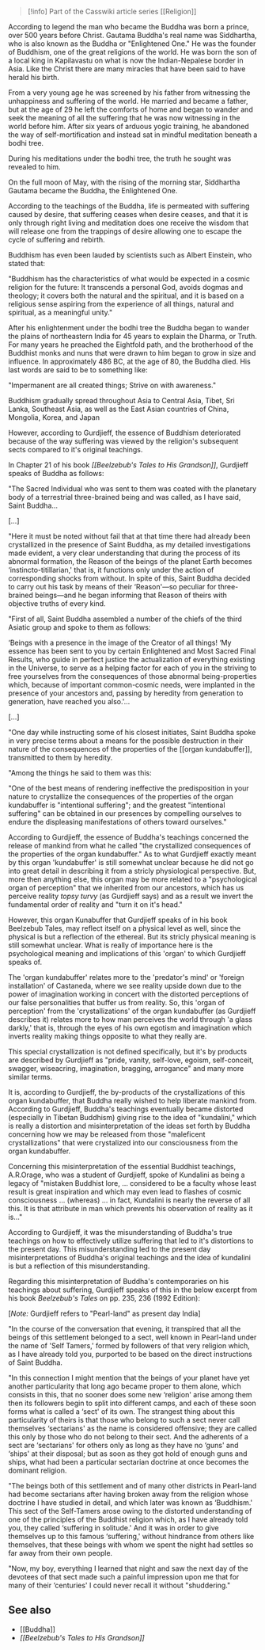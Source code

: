 > [!info] Part of the Casswiki article series [[Religion]]

According to legend the man who became the Buddha was born a prince, over 500 years before Christ. Gautama Buddha's real name was Siddhartha, who is also known as the Buddha or "Enlightened One." He was the founder of Buddhism, one of the great religions of the world. He was born the son of a local king in Kapilavastu on what is now the Indian-Nepalese border in Asia. Like the Christ there are many miracles that have been said to have herald his birth.

From a very young age he was screened by his father from witnessing the unhappiness and suffering of the world. He married and became a father, but at the age of 29 he left the comforts of home and began to wander and seek the meaning of all the suffering that he was now witnessing in the world before him. After six years of arduous yogic training, he abandoned the way of self-mortification and instead sat in mindful meditation beneath a bodhi tree.

During his meditations under the bodhi tree, the truth he sought was revealed to him.

On the full moon of May, with the rising of the morning star, Siddhartha Gautama became the Buddha, the Enlightened One.

According to the teachings of the Buddha, life is permeated with suffering caused by desire, that suffering ceases when desire ceases, and that it is only through right living and meditation does one receive the wisdom that will release one from the trappings of desire allowing one to escape the cycle of suffering and rebirth.

Buddhism has even been lauded by scientists such as Albert Einstein, who stated that:

"Buddhism has the characteristics of what would be expected in a cosmic religion for the future: It transcends a personal God, avoids dogmas and theology; it covers both the natural and the spiritual, and it is based on a religious sense aspiring from the experience of all things, natural and spiritual, as a meaningful unity."

After his enlightenment under the bodhi tree the Buddha began to wander the plains of northeastern India for 45 years to explain the Dharma, or Truth. For many years he preached the Eightfold path, and the brotherhood of the Buddhist monks and nuns that were drawn to him began to grow in size and influence. In approximately 486 BC, at the age of 80, the Buddha died. His last words are said to be to something like:

"Impermanent are all created things; Strive on with awareness."

Buddhism gradually spread throughout Asia to Central Asia, Tibet, Sri Lanka, Southeast Asia, as well as the East Asian countries of China, Mongolia, Korea, and Japan

However, according to Gurdjieff, the essence of Buddhism deteriorated because of the way suffering was viewed by the religion's subsequent sects compared to it's original teachings.

In Chapter 21 of his book _[[Beelzebub's Tales to His Grandson]]_, Gurdjieff speaks of Buddha as follows:

"The Sacred Individual who was sent to them was coated with the planetary body of a terrestrial three-brained being and was called, as I have said, Saint Buddha…

\[…\]

"Here it must be noted without fail that at that time there had already been crystallized in the presence of Saint Buddha, as my detailed investigations made evident, a very clear understanding that during the process of its abnormal formation, the Reason of the beings of the planet Earth becomes ‘instincto-titillarian,' that is, it functions only under the action of corresponding shocks from without. In spite of this, Saint Buddha decided to carry out his task by means of their ‘Reason'—so peculiar for three-brained beings—and he began informing that Reason of theirs with objective truths of every kind.

"First of all, Saint Buddha assembled a number of the chiefs of the third Asiatic group and spoke to them as follows:

‘Beings with a presence in the image of the Creator of all things! ‘My essence has been sent to you by certain Enlightened and Most Sacred Final Results, who guide in perfect justice the actualization of everything existing in the Universe, to serve as a helping factor for each of you in the striving to free yourselves from the consequences of those abnormal being-properties which, because of important common-cosmic needs, were implanted in the presence of your ancestors and, passing by heredity from generation to generation, have reached you also.'…

\[...\]

"One day while instructing some of his closest initiates, Saint Buddha spoke in very precise terms about a means for the possible destruction in their nature of the consequences of the properties of the [[organ kundabuffer]], transmitted to them by heredity.

"Among the things he said to them was this:

"One of the best means of rendering ineffective the predisposition in your nature to crystallize the consequences of the properties of the organ kundabuffer is "intentional suffering"; and the greatest "intentional suffering" can be obtained in our presences by compelling ourselves to endure the displeasing manifestations of others toward ourselves."

According to Gurdjieff, the essence of Buddha's teachings concerned the release of mankind from what he called "the crystallized consequences of the properties of the organ kundabuffer." As to what Gurdjieff exactly meant by this organ 'kundabuffer' is still somewhat unclear because he did not go into great detail in describing it from a stricly physiological perspective. But, more then anything else, this organ may be more related to a "psychological organ of perception" that we inherited from our ancestors, which has us perceive reality _topsy turvy_ (as Gurdjieff says) and as a result we invert the fundamental order of reality and "turn it on it's head."

However, this organ Kunabuffer that Gurdjieff speaks of in his book Beelzebub Tales, may reflect itself on a physical level as well, since the physical is but a reflection of the ethereal. But its stricly physical meaning is still somewhat unclear. What is really of importance here is the psychological meaning and implications of this 'organ' to which Gurdjieff speaks of.

The 'organ kundabuffer' relates more to the 'predator's mind' or 'foreign installation' of Castaneda, where we see reality upside down due to the power of imagination working in concert with the distorted perceptions of our false personalities that buffer us from reality. So, this 'organ of perception' from the 'crystallizations' of the organ kundabuffer (as Gurdjieff describes it) relates more to how man perceives the world through 'a glass darkly,' that is, through the eyes of his own egotism and imagination which inverts reality making things opposite to what they really are.

This special crystallization is not defined specifically, but it's by products are described by Gurdjieff as "pride, vanity, self-love, egoism, self-conceit, swagger, wiseacring, imagination, bragging, arrogance" and many more similar terms.

It is, according to Gurdjieff, the by-products of the crystallizations of this organ kundabuffer, that Buddha really wished to help liberate mankind from. According to Gurdjieff, Buddha's teachings eventually became distorted (especially in Tibetan Buddhism) giving rise to the idea of "kundalini," which is really a distortion and misinterpretation of the ideas set forth by Buddha concerning how we may be released from those "maleficent crystallizations" that were crystalized into our consciousness from the organ kundabuffer.

Concerning this misinterpretation of the essential Buddhist teachings, A.R.Orage, who was a student of Gurdjieff, spoke of Kundalini as being a legacy of "mistaken Buddhist lore, … considered to be a faculty whose least result is great inspiration and which may even lead to flashes of cosmic consciousness … (whereas) … in fact, Kundalini is nearly the reverse of all this. It is that attribute in man which prevents his observation of reality as it is…"

According to Gurdjieff, it was the misunderstanding of Buddha's true teachings on how to effectively utilize suffering that led to it's distortions to the present day. This misunderstanding led to the present day misinterpretations of Buddha's original teachings and the idea of kundalini is but a reflection of this misunderstanding.

Regarding this misinterpretation of Buddha's contemporaries on his teachings about suffering, Gurdjieff speaks of this in the below excerpt from his book _Beelzebub's Tales_ on pp. 235, 236 (1992 Edition):

\[_Note:_ Gurdjieff refers to "Pearl-land" as present day India\]

"In the course of the conversation that evening, it transpired that all the beings of this settlement belonged to a sect, well known in Pearl-land under the name of 'Self Tamers,' formed by followers of that very religion which, as I have already told you, purported to be based on the direct instructions of Saint Buddha.

"In this connection I might mention that the beings of your planet have yet another particularity that long ago became proper to them alone, which consists in this, that no sooner does some new ‘religion' arise among them then its followers begin to split into different camps, and each of these soon forms what is called a ‘sect' of its own. The strangest thing about this particularity of theirs is that those who belong to such a sect never call themselves ‘sectarians' as the name is considered offensive; they are called this only by those who do not belong to their sect. And the adherents of a sect are ‘sectarians' for others only as long as they have no ‘guns' and ‘ships' at their disposal; but as soon as they got hold of enough guns and ships, what had been a particular sectarian doctrine at once becomes the dominant religion.

"The beings both of this settlement and of many other districts in Pearl-land had become sectarians after having broken away from the religion whose doctrine I have studied in detail, and which later was known as ‘Buddhism.' This sect of the Self-Tamers arose owing to the distorted understanding of one of the principles of the Buddhist religion which, as I have already told you, they called ‘suffering in solitude.' And it was in order to give themselves up to this famous ‘suffering,' without hindrance from others like themselves, that these beings with whom we spent the night had settles so far away from their own people.

"Now, my boy, everything I learned that night and saw the next day of the devotees of that sect made such a painful impression upon me that for many of their ‘centuries' I could never recall it without "shuddering."

See also
--------

*   [[Buddha]]
*   _[[Beelzebub's Tales to His Grandson]]_